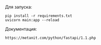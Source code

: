Для запуска: 
```
pip install -r requirements.txt
uvicorn main:app --reload
```
Документация:
```
https://metanit.com/python/fastapi/1.1.php
```
